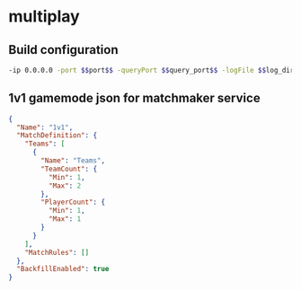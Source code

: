# multiplay

## Build configuration
```bash
-ip 0.0.0.0 -port $$port$$ -queryPort $$query_port$$ -logFile $$log_dir$$/matchplaylog.log
```

## 1v1 gamemode json for matchmaker service
```json
{
  "Name": "1v1",
  "MatchDefinition": {
    "Teams": [
      {
        "Name": "Teams",
        "TeamCount": {
          "Min": 1,
          "Max": 2
        },
        "PlayerCount": {
          "Min": 1,
          "Max": 1
        }
      }
    ],
    "MatchRules": []
  },
  "BackfillEnabled": true
}
```
